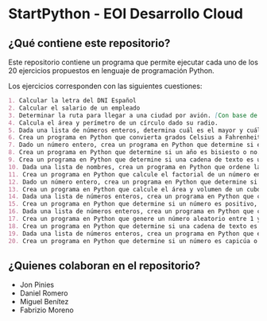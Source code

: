 # StartPython - EOI Desarrollo Cloud

## ¿Qué contiene este repositorio?

Este repositorio contiene un programa que permite ejecutar cada uno de los 20 ejercicios propuestos en lenguaje de programación Python.

Los ejercicios corresponden con las siguientes cuestiones:

```markdown
1. Calcular la letra del DNI Español
2. Calcular el salario de un empleado
3. Determinar la ruta para llegar a una ciudad por avión. [Con base de datos]
4. Calcula el área y perímetro de un círculo dado su radio.
5. Dada una lista de números enteros, determina cuál es el mayor y cuál es el menor.
6. Crea un programa en Python que convierta grados Celsius a Fahrenheit.
7. Dado un número entero, crea un programa en Python que determine si es par o impar.
8. Crea un programa en Python que determine si un año es bisiesto o no.
9. Crea un programa en Python que determine si una cadena de texto es un palíndromo o no.
10. Dada una lista de nombres, crea un programa en Python que ordene la lista alfabéticamente.
11. Crea un programa en Python que calcule el factorial de un número entero.
12. Dado un número entero, crea un programa en Python que determine si es primo o no.
13. Crea un programa en Python que calcule el área y volumen de un cubo dado su lado.
14. Dada una lista de números enteros, crea un programa en Python que calcule la suma de todos los números pares de la lista.
15. Crea un programa en Python que determine si un número es positivo, negativo o cero.
16. Dada una lista de números enteros, crea un programa en Python que calcule la media de la lista.
17. Crea un programa en Python que genere un número aleatorio entre 1 y 100, y le pida al usuario adivinarlo. El programa en Python deberá indicar si el número 18. introducido es mayor o menor que el número aleatorio, hasta que el usuario adivine el número correcto.
18. Crea un programa en Python que determine si una cadena de texto es un anagrama de otra cadena de texto.
19. Dada una lista de números enteros, crea un programa en Python que elimine los números duplicados de la lista.
20. Crea un programa en Python que determine si un número es capicúa o no.
```

## ¿Quienes colaboran en el repositorio?

- Jon Pinies
- Daniel Romero
- Miguel Benítez
- Fabrizio Moreno 
